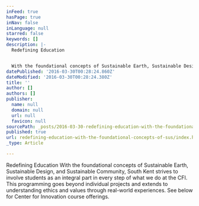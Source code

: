 ```yaml
---
inFeed: true
hasPage: true
inNav: false
inLanguage: null
starred: false
keywords: []
description: |-
  Redefining Education


  With the foundational concepts of Sustainable Earth, Sustainable Design, and Sustainable Community, South Kent strives to involve students as an integral part in every step of what we do at the CFI. This programming goes beyond individual projects and extends to understanding ethics and values through real-world experiences. See below for Center for Innovation course offerings.
datePublished: '2016-03-30T00:28:24.860Z'
dateModified: '2016-03-30T00:28:24.380Z'
title: ''
author: []
authors: []
publisher:
  name: null
  domain: null
  url: null
  favicon: null
sourcePath: _posts/2016-03-30-redefining-education-with-the-foundational-concepts-of-sus.md
published: true
url: redefining-education-with-the-foundational-concepts-of-sus/index.html
_type: Article

---
```

Redefining Education
With the foundational concepts of Sustainable Earth, Sustainable Design, and Sustainable Community, South Kent strives to involve students as an integral part in every step of what we do at the CFI. This programming goes beyond individual projects and extends to understanding ethics and values through real-world experiences. See below for Center for Innovation course offerings.